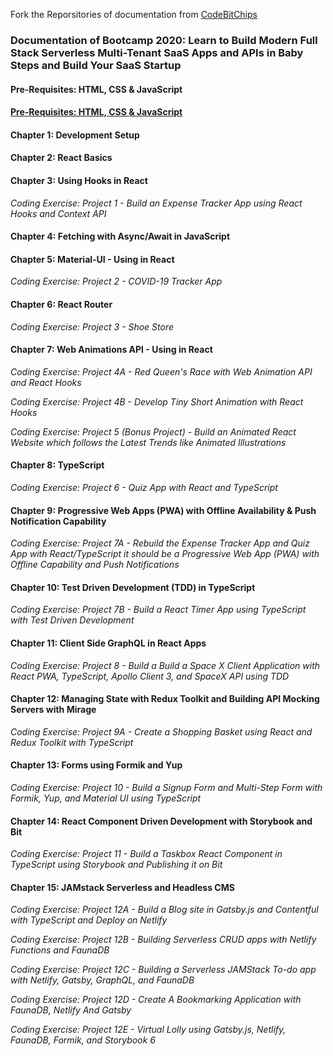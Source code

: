 Fork the Reporsitories of documentation from [CodeBitChips](https://github.com/CodeBitChips)

### Documentation of Bootcamp 2020: Learn to Build Modern Full Stack Serverless Multi-Tenant SaaS Apps and APIs in Baby Steps and Build Your SaaS Startup

#### Pre-Requisites: HTML, CSS & JavaScript

#### [Pre-Requisites: HTML, CSS & JavaScript](https://raoakif.medium.com/pre-requisites-of-bootcamp-2020-534add357083)

#### Chapter 1: Development Setup
#### Chapter 2: React Basics
#### Chapter 3: Using Hooks in React
*Coding Exercise: Project 1 - Build an Expense Tracker App using React Hooks and Context API*
#### Chapter 4: Fetching with Async/Await in JavaScript
#### Chapter 5: Material-UI - Using in React
*Coding Exercise: Project 2 - COVID-19 Tracker App*
#### Chapter 6: React Router
*Coding Exercise: Project 3 - Shoe Store*
#### Chapter 7: Web Animations API - Using in React
*Coding Exercise: Project 4A - Red Queen's Race with Web Animation API and React Hooks*

*Coding Exercise: Project 4B - Develop Tiny Short Animation with React Hooks*

*Coding Exercise: Project 5 (Bonus Project) - Build an Animated React Website which follows the Latest Trends like Animated Illustrations*
#### Chapter 8: TypeScript
*Coding Exercise: Project 6 - Quiz App with React and TypeScript*
#### Chapter 9: Progressive Web Apps (PWA) with Offline Availability & Push Notification Capability
*Coding Exercise: Project 7A - Rebuild the Expense Tracker App and Quiz App with React/TypeScript it should be a Progressive Web App (PWA) with Offline Capability and Push Notifications*
#### Chapter 10: Test Driven Development (TDD) in TypeScript
*Coding Exercise: Project 7B - Build a React Timer App using TypeScript with Test Driven Development*
#### Chapter 11: Client Side GraphQL in React Apps
*Coding Exercise: Project 8 - Build a Build a Space X Client Application with React PWA, TypeScript, Apollo Client 3, and SpaceX API using TDD*
#### Chapter 12: Managing State with Redux Toolkit and Building API Mocking Servers with Mirage
*Coding Exercise: Project 9A - Create a Shopping Basket using React and Redux Toolkit with TypeScript*
#### Chapter 13: Forms using Formik and Yup
*Coding Exercise: Project 10 - Build a Signup Form and Multi-Step Form with Formik, Yup, and Material UI using TypeScript*
#### Chapter 14: React Component Driven Development with Storybook and Bit
*Coding Exercise: Project 11 - Build a Taskbox React Component in TypeScript using Storybook and Publishing it on Bit*
#### Chapter 15: JAMstack Serverless and Headless CMS
*Coding Exercise: Project 12A - Build a Blog site in Gatsby.js and Contentful with TypeScript and Deploy on Netlify*

*Coding Exercise: Project 12B - Building Serverless CRUD apps with Netlify Functions and FaunaDB*

*Coding Exercise: Project 12C - Building a Serverless JAMStack To-do app with Netlify, Gatsby, GraphQL, and FaunaDB*

*Coding Exercise: Project 12D - Create A Bookmarking Application with FaunaDB, Netlify And Gatsby*

*Coding Exercise: Project 12E - Virtual Lolly using Gatsby.js, Netlify, FaunaDB, Formik, and Storybook 6*

